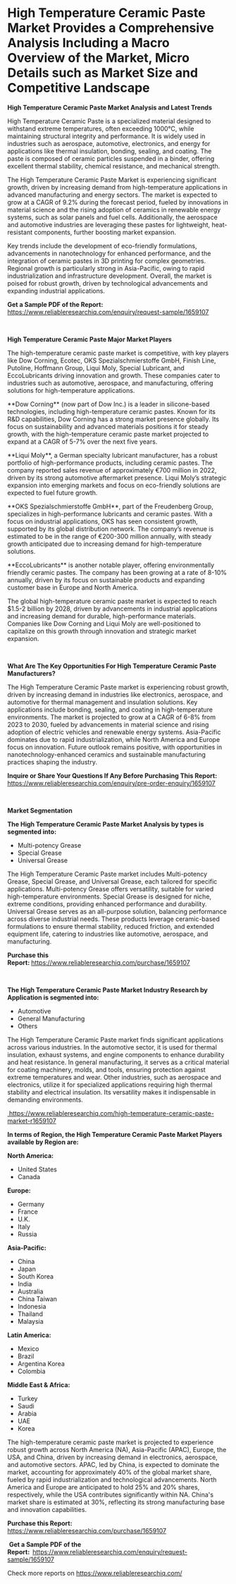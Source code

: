 <p><h1>High Temperature Ceramic Paste Market Provides a Comprehensive Analysis Including a Macro Overview of the Market, Micro Details such as Market Size and Competitive Landscape</h1></p><p><strong>High Temperature Ceramic Paste Market Analysis and Latest Trends</strong></p>
<p><p>High Temperature Ceramic Paste is a specialized material designed to withstand extreme temperatures, often exceeding 1000°C, while maintaining structural integrity and performance. It is widely used in industries such as aerospace, automotive, electronics, and energy for applications like thermal insulation, bonding, sealing, and coating. The paste is composed of ceramic particles suspended in a binder, offering excellent thermal stability, chemical resistance, and mechanical strength.</p><p>The High Temperature Ceramic Paste Market is experiencing significant growth, driven by increasing demand from high-temperature applications in advanced manufacturing and energy sectors. The market is expected to grow at a CAGR of 9.2% during the forecast period, fueled by innovations in material science and the rising adoption of ceramics in renewable energy systems, such as solar panels and fuel cells. Additionally, the aerospace and automotive industries are leveraging these pastes for lightweight, heat-resistant components, further boosting market expansion.</p><p>Key trends include the development of eco-friendly formulations, advancements in nanotechnology for enhanced performance, and the integration of ceramic pastes in 3D printing for complex geometries. Regional growth is particularly strong in Asia-Pacific, owing to rapid industrialization and infrastructure development. Overall, the market is poised for robust growth, driven by technological advancements and expanding industrial applications.</p></p>
<p><strong>Get a Sample PDF of the Report:&nbsp;</strong> <a href="https://www.reliableresearchiq.com/enquiry/request-sample/1659107?utm_campaign=1102&utm_medium=2&utm_source=Github&utm_content=ia&utm_term=26012025&utm_id=high-temperature-ceramic-paste">https://www.reliableresearchiq.com/enquiry/request-sample/1659107</a></p>
<p>&nbsp;</p>
<p><strong>High Temperature Ceramic Paste Major Market Players</strong></p>
<p><p>The high-temperature ceramic paste market is competitive, with key players like Dow Corning, Ecotec, OKS Spezialschmierstoffe GmbH, Finish Line, Putoline, Hoffmann Group, Liqui Moly, Special Lubricant, and EccoLubricants driving innovation and growth. These companies cater to industries such as automotive, aerospace, and manufacturing, offering solutions for high-temperature applications.</p><p>**Dow Corning** (now part of Dow Inc.) is a leader in silicone-based technologies, including high-temperature ceramic pastes. Known for its R&D capabilities, Dow Corning has a strong market presence globally. Its focus on sustainability and advanced materials positions it for steady growth, with the high-temperature ceramic paste market projected to expand at a CAGR of 5-7% over the next five years.</p><p>**Liqui Moly**, a German specialty lubricant manufacturer, has a robust portfolio of high-performance products, including ceramic pastes. The company reported sales revenue of approximately €700 million in 2022, driven by its strong automotive aftermarket presence. Liqui Moly’s strategic expansion into emerging markets and focus on eco-friendly solutions are expected to fuel future growth.</p><p>**OKS Spezialschmierstoffe GmbH**, part of the Freudenberg Group, specializes in high-performance lubricants and ceramic pastes. With a focus on industrial applications, OKS has seen consistent growth, supported by its global distribution network. The company’s revenue is estimated to be in the range of €200-300 million annually, with steady growth anticipated due to increasing demand for high-temperature solutions.</p><p>**EccoLubricants** is another notable player, offering environmentally friendly ceramic pastes. The company has been growing at a rate of 8-10% annually, driven by its focus on sustainable products and expanding customer base in Europe and North America.</p><p>The global high-temperature ceramic paste market is expected to reach $1.5-2 billion by 2028, driven by advancements in industrial applications and increasing demand for durable, high-performance materials. Companies like Dow Corning and Liqui Moly are well-positioned to capitalize on this growth through innovation and strategic market expansion.</p></p>
<p>&nbsp;</p>
<p><strong>What Are The Key Opportunities For High Temperature Ceramic Paste Manufacturers?</strong></p>
<p><p>The High Temperature Ceramic Paste market is experiencing robust growth, driven by increasing demand in industries like electronics, aerospace, and automotive for thermal management and insulation solutions. Key applications include bonding, sealing, and coating in high-temperature environments. The market is projected to grow at a CAGR of 6-8% from 2023 to 2030, fueled by advancements in material science and rising adoption of electric vehicles and renewable energy systems. Asia-Pacific dominates due to rapid industrialization, while North America and Europe focus on innovation. Future outlook remains positive, with opportunities in nanotechnology-enhanced ceramics and sustainable manufacturing practices shaping the industry.</p></p>
<p><strong>Inquire or Share Your Questions If Any Before Purchasing This Report:</strong> <a href="https://www.reliableresearchiq.com/enquiry/pre-order-enquiry/1659107?utm_campaign=1102&utm_medium=2&utm_source=Github&utm_content=ia&utm_term=26012025&utm_id=high-temperature-ceramic-paste">https://www.reliableresearchiq.com/enquiry/pre-order-enquiry/1659107</a></p>
<p>&nbsp;</p>
<p><strong>Market Segmentation</strong></p>
<p><strong>The High Temperature Ceramic Paste Market Analysis by types is segmented into:</strong></p>
<p><ul><li>Multi-potency Grease</li><li>Special Grease</li><li>Universal Grease</li></ul></p>
<p><p>The High Temperature Ceramic Paste market includes Multi-potency Grease, Special Grease, and Universal Grease, each tailored for specific applications. Multi-potency Grease offers versatility, suitable for varied high-temperature environments. Special Grease is designed for niche, extreme conditions, providing enhanced performance and durability. Universal Grease serves as an all-purpose solution, balancing performance across diverse industrial needs. These products leverage ceramic-based formulations to ensure thermal stability, reduced friction, and extended equipment life, catering to industries like automotive, aerospace, and manufacturing.</p></p>
<p><strong>Purchase this Report:&nbsp;</strong><a href="https://www.reliableresearchiq.com/purchase/1659107?utm_campaign=1102&utm_medium=2&utm_source=Github&utm_content=ia&utm_term=26012025&utm_id=high-temperature-ceramic-paste">https://www.reliableresearchiq.com/purchase/1659107</a></p>
<p>&nbsp;</p>
<p><strong>The High Temperature Ceramic Paste Market Industry Research by Application is segmented into:</strong></p>
<p><ul><li>Automotive</li><li>General Manufacturing</li><li>Others</li></ul></p>
<p><p>The High Temperature Ceramic Paste market finds significant applications across various industries. In the automotive sector, it is used for thermal insulation, exhaust systems, and engine components to enhance durability and heat resistance. In general manufacturing, it serves as a critical material for coating machinery, molds, and tools, ensuring protection against extreme temperatures and wear. Other industries, such as aerospace and electronics, utilize it for specialized applications requiring high thermal stability and electrical insulation. Its versatility makes it indispensable in demanding environments.</p></p>
<p><a href="https://www.reliableresearchiq.com/high-temperature-ceramic-paste-market-r1659107?utm_campaign=1102&utm_medium=2&utm_source=Github&utm_content=ia&utm_term=26012025&utm_id=high-temperature-ceramic-paste">&nbsp;https://www.reliableresearchiq.com/high-temperature-ceramic-paste-market-r1659107</a></p>
<p><strong>In terms of Region, the High Temperature Ceramic Paste Market Players available by Region are:</strong></p>
<p>
    <p> <strong> North America: </strong>
        <ul>
            <li>United States</li>
            <li>Canada</li>
        </ul>
        </p> 
    <p> <strong> Europe: </strong>
        <ul>
            <li>Germany</li>
            <li>France</li>
            <li>U.K.</li>
            <li>Italy</li>
            <li>Russia</li>
        </ul>
        </p> 
    <p> <strong> Asia-Pacific: </strong>
        <ul>
            <li>China</li>
            <li>Japan</li>
            <li>South Korea</li>
            <li>India</li>
            <li>Australia</li>
            <li>China Taiwan</li>
            <li>Indonesia</li>
            <li>Thailand</li>
            <li>Malaysia</li>
        </ul>
        </p> 
    <p> <strong> Latin America: </strong>
        <ul>
            <li>Mexico</li>
            <li>Brazil</li>
            <li>Argentina Korea</li>
            <li>Colombia</li>
        </ul>
        </p> 
    <p> <strong> Middle East & Africa: </strong>
        <ul>
            <li>Turkey</li>
            <li>Saudi</li>
            <li>Arabia</li>
            <li>UAE</li>
            <li>Korea</li>
        </ul>
    </p>
    </p>
<p><p>The high-temperature ceramic paste market is projected to experience robust growth across North America (NA), Asia-Pacific (APAC), Europe, the USA, and China, driven by increasing demand in electronics, aerospace, and automotive sectors. APAC, led by China, is expected to dominate the market, accounting for approximately 40% of the global market share, fueled by rapid industrialization and technological advancements. North America and Europe are anticipated to hold 25% and 20% shares, respectively, while the USA contributes significantly within NA. China's market share is estimated at 30%, reflecting its strong manufacturing base and innovation capabilities.</p></p>
<p><strong>Purchase this Report: </strong><a href="https://www.reliableresearchiq.com/purchase/1659107?utm_campaign=1102&utm_medium=2&utm_source=Github&utm_content=ia&utm_term=26012025&utm_id=high-temperature-ceramic-paste">https://www.reliableresearchiq.com/purchase/1659107</a></p>
<p>&nbsp;<strong>Get a Sample PDF of the Report:&nbsp;&nbsp;</strong><a href="https://www.reliableresearchiq.com/enquiry/request-sample/1659107?utm_campaign=1102&utm_medium=2&utm_source=Github&utm_content=ia&utm_term=26012025&utm_id=high-temperature-ceramic-paste">https://www.reliableresearchiq.com/enquiry/request-sample/1659107</a></p>
<p><strong></strong></p>
<p>Check more reports on <a href="https://www.reliableresearchiq.com/?utm_campaign=1102&utm_medium=2&utm_source=Github&utm_content=ia&utm_term=26012025&utm_id=high-temperature-ceramic-paste">https://www.reliableresearchiq.com/</a></p>